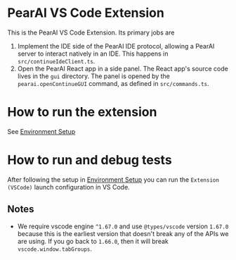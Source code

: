 # PearAI VS Code Extension

This is the PearAI VS Code Extension. Its primary jobs are

1. Implement the IDE side of the PearAI IDE protocol, allowing a PearAI server to interact natively in an IDE. This happens in `src/continueIdeClient.ts`.
2. Open the PearAI React app in a side panel. The React app's source code lives in the `gui` directory. The panel is opened by the `pearai.openContinueGUI` command, as defined in `src/commands.ts`.

# How to run the extension

See [Environment Setup](../../CONTRIBUTING.md#environment-setup)

# How to run and debug tests

After following the setup in [Environment Setup](../../CONTRIBUTING.md#environment-setup) you can run the `Extension (VSCode)` launch configuration in VS Code.

## Notes

- We require vscode engine `^1.67.0` and use `@types/vscode` version `1.67.0` because this is the earliest version that doesn't break any of the APIs we are using. If you go back to `1.66.0`, then it will break `vscode.window.tabGroups`.
